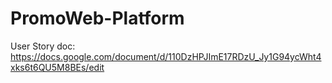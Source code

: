 # PromoWeb-Platform

User Story doc: https://docs.google.com/document/d/110DzHPJImE17RDzU_Jy1G94ycWht4xks6t6QU5M8BEs/edit
